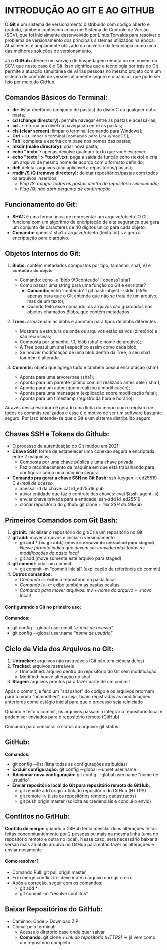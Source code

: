 # INTRODUÇÃO AO GIT E AO GITHUB

O **Git** é um sistema de versionamento distribuído com código aberto e gratuito, também conhecido como um Sistema de Controle de Versão (SCV), que foi inicialmente desenvolvido por Linus Torvalds para resolver o problema de versionamento dos principais sistemas utilizados na época. 
Atualmente, é amplamente utilizado no universo da tecnologia como uma das melhores soluções de versionamento.

Já o **GitHub** oferece um serviço de hospedagem remota ou em nuvem do SCV, que neste caso é o Git.
Isso significa que a tecnologia por trás do Git permite a atuação simultânea de várias pessoas no mesmo projeto com um sistema de controle de versões altamente seguro e dinâmico, que pode ser feio por meio do GitHub.

## Comandos Básicos do Terminal:

- **dir:** listar diretórios (conjunto de pastas) do disco C ou qualquer outra pasta;
- **cd (change directory):** permite navegar entre as pastas e acessá-las;
- **cd ..:** retorna um nível na navegação entre as pastas;
- **cls (clear screen):** limpar o terminal [comando para Windows];
- **Ctrl + L:** limpar o terminal [comando para Linux/macOS];
- **Tab:** completa a escrita com base nos nomes das pastas;
- **mkdir (make directory):** criar nova pasta;
- **echo "texto":** apenas devolve qualquer texto que você escrever;
- **echo "texto" > "texto".txt:** pega a saída da função echo (texto) e cria um arquivo de mesmo nome de acordo com o formato definido;
- **del:** deletar arquivos (não aplicável a repositórios/pastas);
- **rmdir /S /Q (remove directory):** deletar repositórios/pastas com todos os arquivos inseridos;
  	- *Flag /S: apagar todas as pastas dentro do repositório selecionado;*
	- *Flag /Q: não abrir pergunta de confirmação.*

## Funcionamento do Git:

- **SHA1:** é uma forma única de representar um arquivo/objeto. O Git funciona com um algoritmo de encriptação de alta segurança que gera um conjunto de caracteres de 40 dígitos único para cada objeto;
- **Comando:** openss1 sha1 + arquivo/objeto (texto.txt) ~> gera a encriptação para o arquivo.

## Objetos Internos do Git:

1. **Blobs:** contêm metadados compostos por tipo, tamanho, sha1, \0 e conteúdo do objeto
	- Comando: echo -e 'blob 9\0conteudo' | openss1 sha1
	- Como passar uma string para uma função do Git e encriptar?
		- **Comando:** echo 'conteudo' | git hash-object --stdin (*stdin* apenas para que o Git entenda que não se trata de um arquivo, mas de um texto);
		- Quando feito esse comando, os arquivos são guardados nos objetos chamados Blobs, que contêm metadados.

2. **Trees:** armazenam as blobs e apontam para tipos de blobs diferentes
	- Mostram a estrutura de onde os arquivos estão salvos (diretório) e são recursivas;
	- Composta por tamanho, \0, blob (sha1 e nome do arquivo);
	- A Tree possui um sha1 específico assim como cada blob;
	- Se houver modificação de uma blob dentro da Tree, o seu sha1 também é alterado.

3. **Commits:** objeto que agrega tudo e também possui encriptação (sha1) 
	- Aponta para uma árvore/tree (sha1);
	- Aponta para um parente (último commit realizado antes dele / sha1);
	- Aponta para um autor (quem realizou a modificação);
	- Aponta para uma mensagem (explicação sobre modificação feita);
	- Aponta para um timestamp (registro da hora e horário).

Através dessa estrutura é gerado uma linha do tempo com o registro de todos os commits realizados e esse é o motivo de ser um software bastante seguro. Por isso entende-se que o Git é um sistema distribuído seguro

## Chaves SSH e Tokens do Github:

- O processo de autenticação do Git mudou em 2021;
- **Chave SSH:** forma de estabelecer uma conexão segura e encriptada entre 2 máquinas;
	- Composta por uma chave pública e uma chave privada
	- Faz o reconhecimento da máquina em que está trabalhando para configurar como uma máquina segura
- **Comando pra gerar a chave SSH no Git Bash:** ssh-keygen -t ed25519 -C *e-mail de acesso*
	- acessar id da chave: cat id_ed25519.pub
	- ativar entidade que faz o controle das chaves: eval $(ssh-agent -s)
	- enviar chave privada para a entidade: ssh-add id_ed25519
	- clonar repositório do github: git clone + *link SSH do GitHub*

## Primeiros Comandos com Git Bash:

1. **git init:** inicializar o repositório do git/Cria um repositório no Git
2. **git add:** mover arquivos e iniciar o versionamento
	- git add * (ou git add.) (move o arquivo de untracked para staged) *Nesse formato indica que devem ser consideradas todas as modificações da pasta local*
	- git add <nome do arquivo> (move somente este arquivo para staged)
3. **git commit:** criar um commit
	- git commit -m "commit inicial" (explicação de referência do commit)
4. **Outros comandos:**
	- *Comando ls:* exibe o repositório da pasta local
	- *Comando ls -a:* exibe também as pastas ocultas
	- *Comando para mover arquivos:* mv + *nome do arquivo* + ./novo local/

#### Configurando o Git no primeiro uso:

**Comandos:**
- git config --global user.email *"e-mail de acesso"*
- git config --global user.name *"nome de usuário"*

## Ciclo de Vida dos Arquivos no Git:

1. **Untracked:** arquivos não rastreáveis (Git não tem ciência deles)
2. **Tracked:** arquivos rastreáveis 
	- Unmodified: arquivo dentro do repositório do Git sem modificação
	- Modified: houve alteração no sha1
3. **Staged:** arquivos prontos para fazer parte de um commit

Após o commit, é feito um "snapshot" do código e os arquivos retornam para o modo "unmodified", ou seja, ficam registradas as modificações anteriores como estágio inicial para que o processo seja reiniciado

Quando é feito o commit, os arquivos passam a integrar o repositório local e podem ser enviados para o repositório remoto (GitHub)

Comando para consultar o status do arquivo: git status

## GitHub:

**Comandos:**
- git config --list (lista todas as configurações atribuídas)
- **Excluir configuração:** git config --global --unset user.name
- **Adicionar nova configuração:** git config --global user.name "nome de usuário"
- **Enviar repositório local do Git para repositório remoto do GitHub:**
	- git remote add origin + link do repositório do GitHub (HTTPS)
	- git remote -v (lista os repositórios remotos cadastrados)
	- git push origin master (solicita as credenciais e conclui o envio)

## Conflitos no GitHub:

**Conflito de merge:** quando o GitHub tenta mesclar duas alterações feitas feitas concomitantemente por 2 pessoas ou mais na mesma linha (uma no repositório remoto e outra no local). Nesse caso, será necessário baixar a versão mais atual do arquivo no GitHub para então fazer as alterações e enviar novamente

#### Como resolver?
- Comando Pull: git pull origin master
- Erro merge conflict in <nome do arquivo>: deve ir até o arquivo corrigir o erro
- Após a correção, seguir com os comandos:
	- git add *
	- git commit -m "resolve conflitos"

## Baixar Repositórios do GitHub:

- Caminho: Code > Download ZIP
- Clonar pelo terminal:
	- Acesse o diretório base onde quer salvar
	- **Comando:** git clone + *link do repositório (HTTPS)* -> já vem como um repositório completo